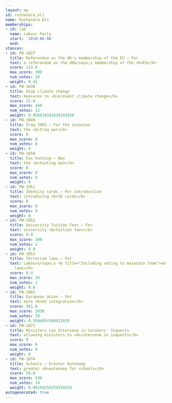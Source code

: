 ```yaml
---
layout: mp
id: rushanara_ali
name: Rushanara Ali
memberships:
- id: lab
  name: Labour Party
  start: '2010-06-08'
  end: 
stances:
- id: PW-1027
  title: Referendum on the UK's membership of the EU — For
  text: a referendum on the UK&rsquo;s membership of the <b>EU</b>
  score: 123.0
  max_score: 300
  num_votes: 18
  weight: 0.41
- id: PW-1030
  title: Stop climate change
  text: measures to <b>prevent climate change</b>
  score: 25.0
  max_score: 440
  num_votes: 12
  weight: 0.056818181818181816
- id: PW-1049
  title: Iraq 2003 — For the invasion
  text: the <b>Iraq war</b>
  score: 0
  max_score: 0
  num_votes: 0
  weight: 0
- id: PW-1050
  title: Fox hunting — Ban
  text: the <b>hunting ban</b>
  score: 0
  max_score: 0
  num_votes: 0
  weight: 0
- id: PW-1051
  title: Identity cards — For introduction
  text: introducing <b>ID cards</b>
  score: 0
  max_score: 0
  num_votes: 0
  weight: 0
- id: PW-1052
  title: University Tuition Fees — For
  text: university <b>tuition fees</b>
  score: 0.0
  max_score: 100
  num_votes: 2
  weight: 0.0
- id: PW-1053
  title: Terrorism laws — For
  text: Labour&rsquo;s <b title="Including voting to maintain them">anti-terrorism
    laws</b>
  score: 0.0
  max_score: 10
  num_votes: 1
  weight: 0.0
- id: PW-1065
  title: European Union — For
  text: more <b>EU integration</b>
  score: 361.0
  max_score: 1030
  num_votes: 39
  weight: 0.3504854368932039
- id: PW-1071
  title: Ministers Can Intervene in Coroners' Inquests
  text: allowing ministers to <b>intervene in inquests</b>
  score: 0
  max_score: 0
  num_votes: 0
  weight: 0
- id: PW-1074
  title: Schools — Greater Autonomy
  text: greater <b>autonomy for schools</b>
  score: 50.0
  max_score: 540
  num_votes: 14
  weight: 0.09259259259259259
autogenerated: true
---
```

